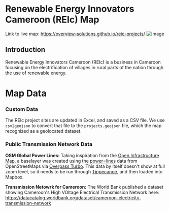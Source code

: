 # Renewable Energy Innovators Cameroon (REIc) Map
Link to live map: https://overview-solutions.github.io/reic-projects/
![image](https://user-images.githubusercontent.com/8453197/134829689-39bf435e-bf34-4847-a34c-7ba0eeb3ca51.png)


## Introduction
Renewable Energy Innovators Cameroon (REIc) is a business in Cameroon focusing on the electrification of villages in rural parts of the nation through the use of renewable energy.


# Map Data
### Custom Data
The REIc project sites are updated in Excel, and saved as a CSV file. We use `csv2geojson` to convert that file to the `projects.geojson` file, which the map recognized as a geolocated dataset.

### Public Transmission Network Data
**OSM Global Power Lines:** Taking inspiration from the [Open Infrastructure Map](https://openinframap.org/#4/31.99/-40.91/Power-Telecoms), a baselayer was created using the [power=lines](https://wiki.openstreetmap.org/wiki/Power) data from OpenStreetMaps via [Overpass Turbo](http://overpass-turbo.eu/). This data by itself doesn't show at full zoom level, so it needs to be run through [Tippecanoe](https://www.mapbox.com/help/adjust-tileset-zoom-extent/), and then loaded into Mapbox.

**Transmission Netowrk for Cameroon:** The World Bank published a dataset showing Cameroon's High VOltage Electrical Transmission Network here: https://datacatalog.worldbank.org/dataset/cameroon-electricity-transmission-network
